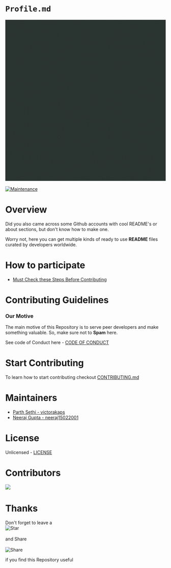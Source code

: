 # `Profile.md`

![Hacktoberfest 2021](post.gif)

[![Maintenance](https://img.shields.io/badge/Maintained%3F-yes-green.svg)](https://GitHub.com/Naereen/StrapDown.js/graphs/commit-activity)

# Overview

Did you also came across some Github accounts with cool README's or about sections, but don't know how to make one.

Worry not, here you can get multiple kinds of ready to use **README** files curated by developers worldwide.

# How to participate

-   [Must Check these Steps Before Contributing](./CONTRIBUTING.md)

# Contributing Guidelines

### **Our Motive**

The main motive of this Repository is to serve peer developers and make something valuable. So, make sure not to **Spam** here.

See code of Conduct here - [CODE OF CONDUCT ](CODE_OF_CONDUCT.md)

# Start Contributing

To learn how to start contributing checkout [CONTRIBUTING.md](CONTRIBUTING.md)

# Maintainers

-   [Parth Sethi - victorakaps](https://github.com/victorakaps)
-   [Neeraj Gupta - neeraj15022001](https://github.com/neeraj15022001)

# License

Unlicensed - [LICENSE](LICENSE.md)

# Contributors

<a href="https://github.com/victor-thescuti/Profile.md/graphs/contributors">
  <img src="https://contrib.rocks/image?repo=victor-thescuti/Profile.md" />
</a>

# Thanks

Don't forget to leave a<br>
![Star](https://emojipedia-us.s3.amazonaws.com/source/skype/289/star_2b50.png)<br><br>and Share<br><br>![Share](https://emojipedia-us.s3.amazonaws.com/source/skype/289/rocket_1f680.png)

if you find this Repository useful
